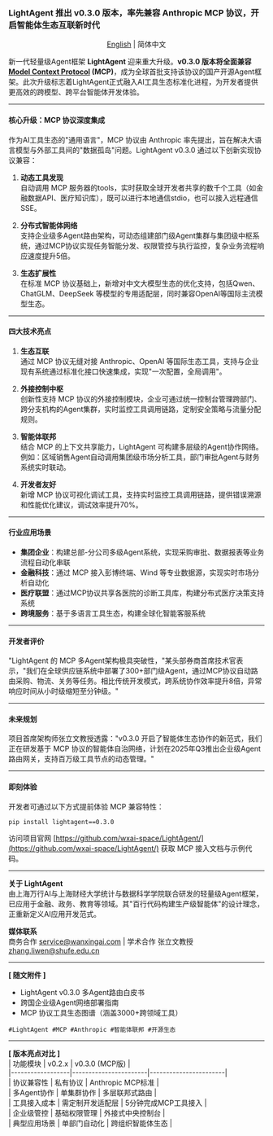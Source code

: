 ### **LightAgent 推出 v0.3.0 版本，率先兼容 Anthropic MCP 协议，开启智能体生态互联新时代**
<div align="center">
  <p>
   <a href="mcp_release.md">English</a> | 
    简体中文
  </p>
</div>

新一代轻量级Agent框架 **LightAgent** 迎来重大升级。**v0.3.0 版本将全面兼容[Model Context Protocol](https://modelcontextprotocol.io/) (MCP)**，成为全球首批支持该协议的国产开源Agent框架。此次升级标志着LightAgent正式融入AI工具生态标准化进程，为开发者提供更高效的跨模型、跨平台智能体开发体验。

---

#### **核心升级：MCP 协议深度集成**
作为AI工具生态的"通用语言"，MCP 协议由 Anthropic 率先提出，旨在解决大语言模型与外部工具间的"数据孤岛"问题。LightAgent v0.3.0 通过以下创新实现协议兼容：

1. **动态工具发现**  
   自动调用 MCP 服务器的tools，实时获取全球开发者共享的数千个工具（如金融数据API、医疗知识库），既可以进行本地通信stdio，也可以接入远程通信SSE。

2. **分布式智能体网络**  
   支持企业级多Agent路由架构，可动态组建部门级Agent集群与集团级中枢系统，通过MCP协议实现任务智能分发、权限管控与执行监控，复杂业务流程响应速度提升5倍。

3. **生态扩展性**  
   在标准 MCP 协议基础上，新增对中文大模型生态的优化支持，包括Qwen、ChatGLM、DeepSeek 等模型的专用适配层，同时兼容OpenAI等国际主流模型生态。

---

#### **四大技术亮点**
1. **生态互联**  
   通过 MCP 协议无缝对接 Anthropic、OpenAI 等国际生态工具，支持与企业现有系统通过标准化接口快速集成，实现"一次配置，全局调用"。

2. **外接控制中枢**  
   创新性支持 MCP 协议的外接控制模块，企业可通过统一控制台管理跨部门、跨分支机构的Agent集群，实时监控工具调用链路，定制安全策略与流量分配规则。

3. **智能体联邦**  
   结合 MCP 的上下文共享能力，LightAgent 可构建多层级的Agent协作网络。例如：区域销售Agent自动调用集团级市场分析工具，部门审批Agent与财务系统实时联动。

4. **开发者友好**  
   新增 MCP 协议可视化调试工具，支持实时监控工具调用链路，提供错误溯源和性能优化建议，调试效率提升70%。

---

#### **行业应用场景**
- **集团企业**：构建总部-分公司多级Agent系统，实现采购审批、数据报表等业务流程自动化串联  
- **金融科技**：通过 MCP 接入彭博终端、Wind 等专业数据源，实现实时市场分析自动化 
- **医疗联盟**：通过MCP协议共享各医院的诊断工具库，构建分布式医疗决策支持系统  
- **跨境服务**：基于多语言工具生态，构建全球化智能客服系统 

---

#### **开发者评价**
"LightAgent 的 MCP 多Agent架构极具突破性，"某头部券商首席技术官表示，"我们在全球供应链系统中部署了300+部门级Agent，通过MCP协议自动路由采购、物流、关务等任务。相比传统开发模式，跨系统协作效率提升8倍，异常响应时间从小时级缩短至分钟级。"

---

#### **未来规划**
项目首席架构师张立文教授透露："v0.3.0 开启了智能体生态协作的新范式，我们正在研发基于 MCP 协议的智能体自治网络，计划在2025年Q3推出企业级Agent路由网关，支持百万级工具节点的动态管理。"

---

#### **即刻体验**
开发者可通过以下方式提前体验 MCP 兼容特性：  
```bash
pip install lightagent==0.3.0
```
访问项目官网 [https://github.com/wxai-space/LightAgent/](https://github.com/wxai-space/LightAgent/) 获取 MCP 接入文档与示例代码。

---

**关于 LightAgent**  
由上海万行AI与上海财经大学统计与数据科学学院联合研发的轻量级Agent框架，已应用于金融、政务、教育等领域。其"百行代码构建生产级智能体"的设计理念，正重新定义AI应用开发范式。

**媒体联系**  
商务合作 service@wanxingai.com | 学术合作 张立文教授 zhang.liwen@shufe.edu.cn

---

**[ 随文附件 ]**  
- LightAgent v0.3.0 多Agent路由白皮书  
- 跨国企业级Agent网络部署指南  
- MCP 协议工具生态图谱（涵盖3000+跨领域工具）  

`#LightAgent #MCP #Anthropic #智能体联邦 #开源生态`  

---

**[ 版本亮点对比 ]**  
| 功能模块         | v0.2.x                | v0.3.0 (MCP版)         |  
|------------------|-----------------------|-----------------------|  
| 协议兼容性       | 私有协议              | Anthropic MCP标准     |  
| 多Agent协作      | 单集群协作            | 多层联邦式路由        |  
| 工具接入成本     | 需定制开发适配层      | 5分钟完成MCP工具接入  |  
| 企业级管控       | 基础权限管理          | 外接式中央控制台      |  
| 典型应用场景     | 单部门自动化          | 跨组织智能体生态      |